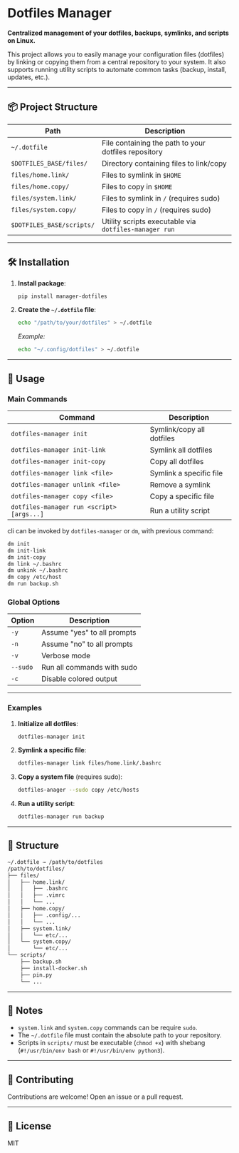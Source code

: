 # Dotfiles Manager

**Centralized management of your dotfiles, backups, symlinks, and scripts on Linux.**

This project allows you to easily manage your configuration files (dotfiles) by linking or copying them from a central repository to your system. It also supports running utility scripts to automate common tasks (backup, install, updates, etc.).

---

## 📦 Project Structure

| Path | Description |
|------|-------------|
| `~/.dotfile` | File containing the path to your dotfiles repository |
| `$DOTFILES_BASE/files/` | Directory containing files to link/copy |
| `files/home.link/` | Files to symlink in `$HOME` |
| `files/home.copy/` | Files to copy in `$HOME` |
| `files/system.link/` | Files to symlink in `/` (requires sudo) |
| `files/system.copy/` | Files to copy in `/` (requires sudo) |
| `$DOTFILES_BASE/scripts/` | Utility scripts executable via `dotfiles-manager run` |

---

## 🛠 Installation

1. **Install package**:
   ```bash
   pip install manager-dotfiles
   ```

2. **Create the `~/.dotfile` file**:
   ```bash
   echo "/path/to/your/dotfiles" > ~/.dotfile
   ```
   *Example:*
   ```bash
   echo "~/.config/dotfiles" > ~/.dotfile
   ```

---

## 🚀 Usage

### Main Commands

| Command | Description |
|---------|-------------|
| `dotfiles-manager init` | Symlink/copy all dotfiles |
| `dotfiles-manager init-link` | Symlink all dotfiles |
| `dotfiles-manager init-copy` | Copy all dotfiles |
| `dotfiles-manager link <file>` | Symlink a specific file |
| `dotfiles-manager unlink <file>` | Remove a symlink |
| `dotfiles-manager copy <file>` | Copy a specific file |
| `dotfiles-manager run <script> [args...]` | Run a utility script |

cli can be invoked by `dotfiles-manager` or `dm`, with previous command:
```bash
dm init
dm init-link
dm init-copy
dm link ~/.bashrc
dm unkink ~/.bashrc
dm copy /etc/host
dm run backup.sh
```

### Global Options

| Option | Description |
|--------|-------------|
| `-y` | Assume "yes" to all prompts |
| `-n` | Assume "no" to all prompts |
| `-v` | Verbose mode |
| `--sudo` | Run all commands with sudo |
| `-c` | Disable colored output |

---

### Examples

1. **Initialize all dotfiles**:
   ```bash
   dotfiles-manager init
   ```

2. **Symlink a specific file**:
   ```bash
   dotfiles-manager link files/home.link/.bashrc
   ```

3. **Copy a system file** (requires sudo):
   ```bash
   dotfiles-anager --sudo copy /etc/hosts
   ```

4. **Run a utility script**:
   ```bash
   dotfiles-manager run backup
   ```

---

## 📂 Structure

```bash
~/.dotfile → /path/to/dotfiles
/path/to/dotfiles/
├── files/
│   ├── home.link/
│   │   ├── .bashrc
│   │   ├── .vimrc
│   │   └── ...
│   ├── home.copy/
│   │   ├── .config/...
│   │   └── ...
│   ├── system.link/
│   │   └── etc/...
│   └── system.copy/
│       └── etc/...
└── scripts/
    ├── backup.sh
    ├── install-docker.sh
    ├── pin.py
    └── ...
```

---

## 📝 Notes

- `system.link` and `system.copy` commands can be require `sudo`.
- The `~/.dotfile` file must contain the absolute path to your repository.
- Scripts in `scripts/` must be executable (`chmod +x`) with shebang (`#!/usr/bin/env bash` or `#!/usr/bin/env python3`).

---

## 🤝 Contributing

Contributions are welcome! Open an issue or a pull request.

---

## 📄 License

MIT
